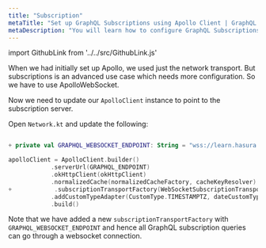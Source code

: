 ```yaml
---
title: "Subscription"
metaTitle: "Set up GraphQL Subscriptions using Apollo Client | GraphQL Android Apollo Tutorial"
metaDescription: "You will learn how to configure GraphQL Subscriptions using Android Apollo Client by installing dependencies like subscriptionTransportFactory. This will also have authorization token setup"
---
```


import GithubLink from '../../src/GithubLink.js'

When we had initially set up Apollo, we used just the network transport. But subscriptions is an advanced use case which needs more configuration. So we have to use ApolloWebSocket.

Now we need to update our `ApolloClient` instance to point to the subscription server.

Open `Network.kt` and update the following:

<GithubLink link="https://github.com/hasura/graphql-engine/blob/master/community/learn/graphql-tutorials/tutorials/android-apollo/app-final/app/src/main/java/com/hasura/todo/Todo/network/Network.kt" text="Network.kt" />

```kotlin

+ private val GRAPHQL_WEBSOCKET_ENDPOINT: String = "wss://learn.hasura.io/graphql"

apolloClient = ApolloClient.builder()
            .serverUrl(GRAPHQL_ENDPOINT)
            .okHttpClient(okHttpClient)
            .normalizedCache(normalizedCacheFactory, cacheKeyResolver)
+            .subscriptionTransportFactory(WebSocketSubscriptionTransport.Factory(GRAPHQL_WEBSOCKET_ENDPOINT, okHttpClient))
            .addCustomTypeAdapter(CustomType.TIMESTAMPTZ, dateCustomTypeAdapter)
            .build()
```

Note that we have added a new `subscriptionTransportFactory` with `GRAPHQL_WEBSOCKET_ENDPOINT` and hence all GraphQL subscription queries can go through a websocket connection.
